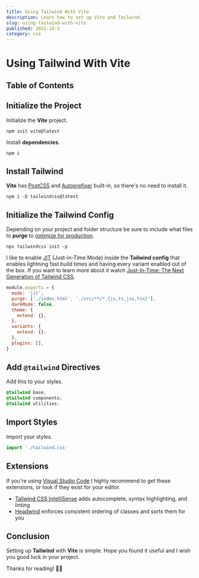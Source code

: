 ```yaml
---
title: Using Tailwind With Vite
description: Learn how to set up Vite and Tailwind.
slug: using-tailwind-with-vite
published: 2021-10-3
category: css
---
```


# Using Tailwind With Vite

## Table of Contents

## Initialize the Project

Initialize the **Vite** project.

```shell:terminal
npm init vite@latest
```

Install **dependencies**.

```shell:terminal
npm i
```

## Install Tailwind

**Vite** has [PostCSS](https://postcss.org/) and [Autoprefixer](https://github.com/postcss/autoprefixer) built-in, so there's no need to install it.

```shell:terminal
npm i -D tailwindcss@latest
```

## Initialize the Tailwind Config

Depending on your project and folder structure be sure to include what files to **purge** to [optimize for production](https://tailwindcss.com/docs/optimizing-for-production).

```shell:terminal
npx tailwindcss init -p
```

I like to enable [JIT](https://tailwindcss.com/docs/just-in-time-mode) (Just-in-Time Mode) inside the **Tailwind config** that enables lightning fast build times and having every variant enabled out of the box. If you want to learn more about it watch [Just-In-Time: The Next Generation of Tailwind CSS](https://www.youtube.com/watch?v=3O_3X7InOw8).

```js:tailwind.config.js showLineNumbers
module.exports = {
  mode: 'jit',
  purge: ['./index.html', './src/**/*.{js,ts,jsx,tsx}'],
  darkMode: false,
  theme: {
    extend: {},
  },
  variants: {
    extend: {},
  },
  plugins: [],
}
```

## Add `@tailwind` Directives

Add this to your styles.

```css:tailwind.css
@tailwind base;
@tailwind components;
@tailwind utilities;
```

## Import Styles

Import your styles.

```js:main.js
import './tailwind.css'
```

## Extensions

If you're using [Visual Studio Code](https://code.visualstudio.com/) I highly recommend to get these extensions, or look if they exist for your editor.

- [Tailwind CSS IntelliSense](https://marketplace.visualstudio.com/items?itemName=bradlc.vscode-tailwindcss) adds autocomplete, syntax highlighting, and linting
- [Headwind](https://marketplace.visualstudio.com/items?itemName=heybourn.headwind) enforces consistent ordering of classes and sorts them for you

## Conclusion

Setting up **Tailwind** with **Vite** is simple. Hope you found it useful and I wish you good luck in your project.

Thanks for reading! 🏄‍♀️
